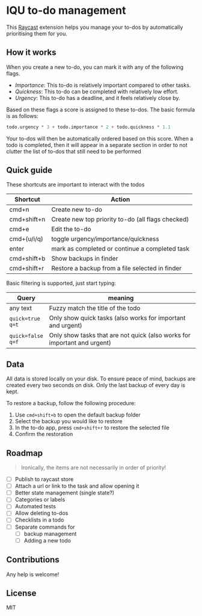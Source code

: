 # IQU to-do management

This [Raycast](https://raycast.com/) extension helps you manage your to-dos by automatically prioritising them for you.

## How it works 

When you create a new to-do, you can mark it with any of the following flags.

- *Importance*: This to-do is relatively important compared to other tasks. 
- *Quickness*: This to-do can be completed with relatively low effort.
- *Urgency*: This to-do has a deadline, and it feels relatively close by.  


Based on these flags a score is assigned to these to-dos. The basic formula is as follows:
```python
todo.urgency * 3 + todo.importance * 2 + todo.quickness * 1.1 
```
Your to-dos will then be automatically ordered based on this score. When a todo is completed, then it will appear in a 
separate section in order to not clutter the list of to-dos that still need to be performed

## Quick guide

These shortcuts are important to interact with the todos

| Shortcut    | Action                                            |
|-------------|---------------------------------------------------|
| cmd+n       | Create new to-do                                  |
| cmd+shift+n | Create new top priority to-do (all flags checked) |
| cmd+e       | Edit the to-do                                    |
| cmd+(u/i/q) | toggle urgency/importance/quickness               |
| enter       | mark as completed or continue a completed task    |
| cmd+shift+b | Show backups in finder                            |
| cmd+shift+r | Restore a backup from a file selected in finder   |

Basic filtering is supported, just start typing:

| Query                   | meaning                                                                  |
|-------------------------|--------------------------------------------------------------------------|
| any text                | Fuzzy match the title of the todo                                        |
| `quick=true`<br/>`q=t`  | Only show quick tasks (also works for important and urgent)              |
| `quick=false`<br/>`q=f` | Only show tasks that are not quick (also works for important and urgent) |


## Data

All data is stored locally on your disk. To ensure peace of mind, backups are created every two seconds on disk. Only the
last backup of every day is kept.

To restore a backup, follow the following procedure:

1. Use `cmd+shift+b` to open the default backup folder
2. Select the backup you would like to restore
3. In the to-do app, press `cmd+shift+r` to restore the selected file
4. Confirm the restoration


## Roadmap

> Ironically, the items are not necessarily in order of priority! 

- [ ] Publish to raycast store
- [ ] Attach a url or link to the task and allow opening it
- [ ] Better state management (single state?)
- [ ] Categories or labels
- [ ] Automated tests
- [ ] Allow deleting to-dos
- [ ] Checklists in a todo
- [ ] Separate commands for
  - [ ] backup management
  - [ ] Adding a new todo

## Contributions

Any help is welcome! 

## License

MIT